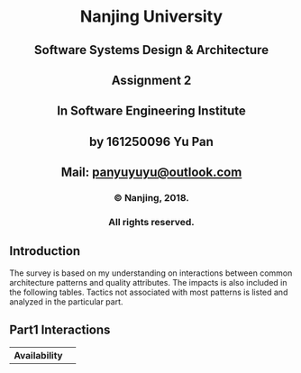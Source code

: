 # <center> Nanjing University

## <center>Software Systems Design & Architecture 

## <center> Assignment 2

## <center> In Software Engineering Institute

## <center> by 161250096 Yu Pan

## <center> Mail: panyuyuyu@outlook.com

### <center>  © Nanjing, 2018. 

### <center> All rights reserved.

## Introduction

The survey is based on my understanding on interactions between common architecture patterns and quality attributes. The impacts is also included in the following tables. Tactics not associated with most patterns is listed and analyzed in the particular part.

## Part1 Interactions

<table>
    <tr>
        <th align="center">Availability</th>
        <th></th>
    </tr>
</table>